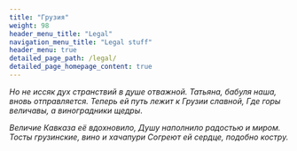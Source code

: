 ```yaml
---
title: "Грузия"
weight: 98
header_menu_title: "Legal"
navigation_menu_title: "Legal stuff"
header_menu: true
detailed_page_path: /legal/
detailed_page_homepage_content: true
---
```


_Но не иссяк дух странствий в душе отважной._
_Татьяна, бабуля наша, вновь отправляется._
_Теперь ей путь лежит к Грузии славной,_
_Где горы величавы, а виноградники щедры_.

_Величие Кавказа её вдохновило,_
_Душу наполнило радостью и миром._
_Тосты грузинские, вино и хачапури_
_Согреют ей сердце, подобно костру._
